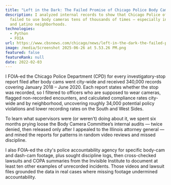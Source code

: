 ```yaml
---
title: "Left in the Dark: The Failed Promise of Chicago Police Body Cameras"
description: I analyzed internal records to show that Chicago Police officers
  failed to use body cameras tens of thousands of times — especially in Black
  and Latino neighborhoods.
technologies:
  - Python
  - FOIA
url: https://www.cbsnews.com/chicago/news/left-in-the-dark-the-failed-promise-of-chicago-police-body-cameras/
image: /media/Screenshot 2025-06-26 at 5.53.26 PM.png
featured: false
featureRank: null
date: 2022-02-03
---
```


I FOIA-ed the Chicago Police Department (CPD) for every investigatory-stop report filed after body cams went city-wide and received 340,000 records covering January 2018 – June 2020. Each report states whether the stop was recorded, so I filtered to officers who are supposed to wear cameras, flagged non-recorded encounters, and calculated compliance rates city-wide and by neighborhood, uncovering roughly 34,000 potential policy violations and lower recording rates on the South and West Sides. 

To learn what supervisors were (or weren’t) doing about it, we spent six months prying loose the Body Camera Committee’s internal audits — twice denied, then released only after I appealed to the Illinois attorney general — and mined the reports for patterns in random video reviews and missed discipline. 

I also FOIA-ed the city's police accountability agency for specific body-cam and dash-cam footage, plus sought discipline logs, then cross-checked lawsuits and COPA summaries from the Invisible Institute to document at least ten other examples of unrecorded incidents. Those videos and lawsuit files grounded the data in real cases where missing footage undermined accountability.
